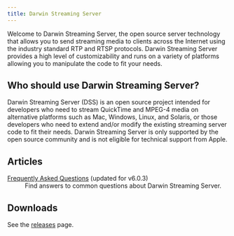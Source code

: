 ```yaml
---
title: Darwin Streaming Server
---
```


Welcome to Darwin Streaming Server, the open source server technology that allows you to send streaming media to clients across the Internet using the industry standard RTP and RTSP protocols. Darwin Streaming Server provides a high level of customizability and runs on a variety of platforms allowing you to manipulate the code to fit your needs.

## Who should use Darwin Streaming Server?

Darwin Streaming Server (DSS) is an open source project intended for developers who need to stream QuickTime and MPEG-4 media on alternative platforms such as Mac, Windows, Linux, and Solaris, or those developers who need to extend and/or modify the existing streaming server code to fit their needs. Darwin Streaming Server is only supported by the open source community and is not eligible for technical support from Apple. 

## Articles

<dl>
<dt><a href="faq/">Frequently Asked Questions</a> (updated for v6.0.3)</dt>
<dd>Find answers to common questions about Darwin Streaming Server.</dd>
</dl>

## Downloads

See the [releases](https://github.com/macosforge/dss/releases) page.
